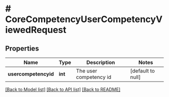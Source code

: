 # # CoreCompetencyUserCompetencyViewedRequest

## Properties

Name | Type | Description | Notes
------------ | ------------- | ------------- | -------------
**usercompetencyid** | **int** | The user competency id | [default to null]

[[Back to Model list]](../../README.md#models) [[Back to API list]](../../README.md#endpoints) [[Back to README]](../../README.md)
